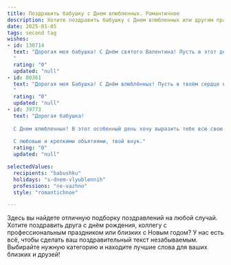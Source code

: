 ```yaml
---
title: Поздравить бабушку с Днем влюбленных. Романтичное
description: Хотите поздравить бабушку с Днем влюбленных или другим праздником? Наш ИИ создаст незабываемое поздравление, а вы обязательно выделитесь среди других.  
date: 2025-01-05
tags: second tag
wishes:
- id: 130714
  text: "Дорогая моя бабушка! С Днём святого Валентина! Пусть в этот день Ваше сердце согреет теплота любви и нежности, а воспоминания о самых прекрасных моментах жизни наполнят душу радостью и счастьем.  Желаю Вам крепкого здоровья,  мира, добра и  огромного количества  взаимной любви от всех, кто Вас окружает!
  "
  rating: "0"
  updated: "null"
- id: 80361
  text: "Дорогая моя Бабушка! С Днём влюблённых! Пусть в твоём сердце всегда будет тепло и уютно, как в моём детстве, когда ты окружала меня своей любовью. Пусть каждая минута твоей жизни будет наполнена радостью и счастьем!
  "
  rating: "0"
  updated: "null"
- id: 39773
  text: "Дорогая бабушка!
  
  С Днем влюбленных! В этот особенный день хочу выразить тебе всю свою любовь и благодарность. Ты – источник тепла и света в нашей семье, твое сердце наполнено заботой и нежностью. Пусть каждый момент будет проникнут романтикой и радостью, а в твоей душе всегда цветут цветы счастья. Желаю тебе быть окруженной любовью и вниманием, как ты окружала нас своей заботой.
  
  С любовью и крепкими объятиями, твой внук."
  rating: "0"
  updated: "null"

selectedValues:
  recipients: "babushku"
  holidays: "s-dnem-vlyublennih"
  professions: "ne-vazhno"
  style: "romantichnoe"

---
```


Здесь вы найдете отличную подборку поздравлений на любой случай.
Хотите поздравить друга с днём рождения, коллегу с профессиональным праздником или близких с Новым годом? У нас есть всё, чтобы сделать ваш поздравительный текст незабываемым. Выбирайте нужную категорию и находите лучшие слова для ваших близких и друзей!
